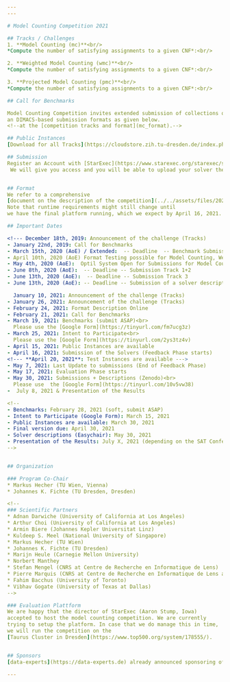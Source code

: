 ```yaml
---
---

# Model Counting Competition 2021

## Tracks / Challenges
1. **Model Counting (mc)**<br/>
*Compute the number of satisfying assignments to a given CNF*:<br/>

2. **Weighted Model Counting (wmc)**<br/>
*Compute the number of satisfying assignments to a given CNF*:<br/>

3. **Projected Model Counting (pmc)**<br/>
*Compute the number of satisfying assignments to a given CNF*:<br/>

## Call for Benchmarks

Model Counting Competition invites extended submission of collections of counting instances in the 
an DIMACS-based submission formats as given below.
<!--at the [competition tracks and format](mc_format).-->

## Public Instances
[Download for all Tracks](https://cloudstore.zih.tu-dresden.de/index.php/s/PxXPMF37dzJt8X4)

## Submission
Register an Account with [StarExec](https://www.starexec.org/starexec/secure/explore/spaces.jsp?id=441292).
 We will give you access and you will be able to upload your solver there.


## Format
We refer to a comprehensive 
[document on the description of the competition](../../assets/files/2021/competition2021.pdf). 
Note that runtime requirements might still change until
we have the final platform running, which we expect by April 16, 2021.

## Important Dates

<!--- December 18th, 2019: Announcement of the challenge (Tracks)
- January 22nd, 2019: Call for Benchmarks
- March 15th, 2020 (AoE) / Extended:  -- Deadline  -- Benchmark Submission
- April 10th, 2020 (AoE) Format Testing possible for Model Counting, Weighted Model Counting and Projected Model Counting
- May 4th, 2020 (AoE):  Optil System Open for Submissions for Model Counting and Weighted Model Counting
- June 8th, 2020 (AoE):  -- Deadline -- Submission Track 1+2
- June 13th, 2020 (AoE):  -- Deadline -- Submission Track 3
- June 13th, 2020 (AoE): -- Deadline -- Submission of a solver description via Easychair-->

  January 10, 2021: Announcement of the challenge (Tracks)
- January 26, 2021: Announcement of the challenge (Tracks)
- February 24, 2021: Format Description Online
- February 21, 2021: Call for Benchmarks
- March 19, 2021: Benchmarks (submit ASAP)<br>
  Please use the [Google Form](https://tinyurl.com/fm7ucg3z)
- March 25, 2021: Intent to Participate<br> 
  Please use the [Google Form](https://tinyurl.com/2ys3tz4v)
- April 15, 2021: Public Instances are available
- April 16, 2021: Submission of the Solvers (Feedback Phase starts)
<!--- **April 20, 2021**: Test Instances are available --->
- May 7, 2021: Last Update to submissions (End of Feedback Phase)
- May 17, 2021: Evaluation Phase starts
- May 30, 2021: Submissions + Descriptions (Zenodo)<br>
  Please use  the [Google Form](https://tinyurl.com/10v5vw38)
-  July 8, 2021 & Presentation of the Results

<!--
- Benchmarks: February 28, 2021 (soft, submit ASAP)
- Intent to Participate (Google Form): March 15, 2021
- Public Instances are available: March 30, 2021
- Final version due: April 30, 2021
- Solver descriptions (Easychair): May 30, 2021
- Presentation of the Results: July X, 2021 (depending on the SAT Conference)
-->


## Organization

### Program Co-Chair
* Markus Hecher (TU Wien, Vienna)
* Johannes K. Fichte (TU Dresden, Dresden)

<!--
### Scientific Partners
* Adnan Darwiche (University of California at Los Angeles)
* Arthur Choi (University of California at Los Angeles)
* Armin Biere (Johannes Kepler Universitat Linz)
* Kuldeep S. Meel (National University of Singapore)
* Markus Hecher (TU Wien)
* Johannes K. Fichte (TU Dresden)
* Marijn Heule (Carnegie Mellon University)
* Norbert Manthey
* Stefan Mengel (CNRS at Centre de Recherche en Informatique de Lens)
* Pierre Marquis (CNRS at Centre de Recherche en Informatique de Lens and Université d'Artois)
* Fahim Bacchus (University of Toronto)
* Vibhav Gogate (University of Texas at Dallas)
-->

### Evaluation Plattform 
We are happy that the director of StarExec (Aaron Stump, Iowa) 
accepted to host the model counting competition. We are currently
trying to setup the platform. In case that we do manage this in time,
we will run the competition on the 
[Taurus Cluster in Dresden](https://www.top500.org/system/178555/). 


## Sponsors
[data-experts](https://data-experts.de) already announced sponsoring of MC 2021.

---
```

